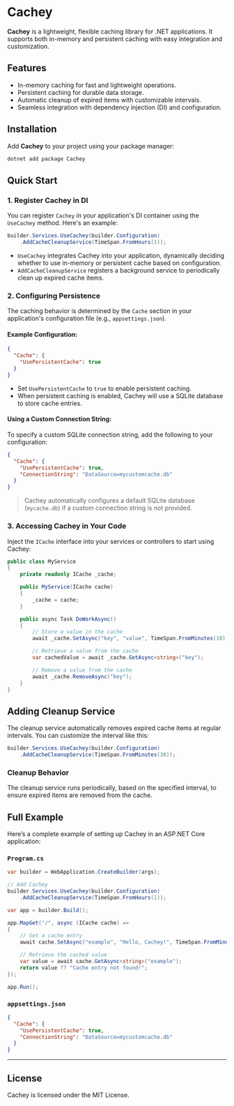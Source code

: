 
# Cachey

**Cachey** is a lightweight, flexible caching library for .NET applications. It supports both in-memory and persistent caching with easy integration and customization.

## Features

- In-memory caching for fast and lightweight operations.
- Persistent caching for durable data storage.
- Automatic cleanup of expired items with customizable intervals.
- Seamless integration with dependency injection (DI) and configuration.

## Installation

Add **Cachey** to your project using your package manager:

```bash
dotnet add package Cachey
```

## Quick Start

### 1. Register Cachey in DI

You can register `Cachey` in your application's DI container using the `UseCachey` method. Here's an example:

```csharp
builder.Services.UseCachey(builder.Configuration)
    .AddCacheCleanupService(TimeSpan.FromHours(1));
```

- `UseCachey` integrates Cachey into your application, dynamically deciding whether to use in-memory or persistent cache based on configuration.
- `AddCacheCleanupService` registers a background service to periodically clean up expired cache items.

### 2. Configuring Persistence

The caching behavior is determined by the `Cache` section in your application's configuration file (e.g., `appsettings.json`).

#### Example Configuration:

```json
{
  "Cache": {
    "UsePersistentCache": true
  }
}
```

- Set `UsePersistentCache` to `true` to enable persistent caching.
- When persistent caching is enabled, Cachey will use a SQLite database to store cache entries.

#### Using a Custom Connection String:

To specify a custom SQLite connection string, add the following to your configuration:

```json
{
  "Cache": {
    "UsePersistentCache": true,
    "ConnectionString": "DataSource=mycustomcache.db"
  }
}
```

> Cachey automatically configures a default SQLite database (`mycache.db`) if a custom connection string is not provided.

### 3. Accessing Cachey in Your Code

Inject the `ICache` interface into your services or controllers to start using Cachey:

```csharp
public class MyService
{
    private readonly ICache _cache;

    public MyService(ICache cache)
    {
        _cache = cache;
    }

    public async Task DoWorkAsync()
    {
        // Store a value in the cache
        await _cache.SetAsync("key", "value", TimeSpan.FromMinutes(10));

        // Retrieve a value from the cache
        var cachedValue = await _cache.GetAsync<string>("key");

        // Remove a value from the cache
        await _cache.RemoveAsync("key");
    }
}
```

## Adding Cleanup Service

The cleanup service automatically removes expired cache items at regular intervals. You can customize the interval like this:

```csharp
builder.Services.UseCachey(builder.Configuration)
    .AddCacheCleanupService(TimeSpan.FromMinutes(30));
```

### Cleanup Behavior

The cleanup service runs periodically, based on the specified interval, to ensure expired items are removed from the cache.

## Full Example

Here’s a complete example of setting up Cachey in an ASP.NET Core application:

### `Program.cs`

```csharp
var builder = WebApplication.CreateBuilder(args);

// Add Cachey
builder.Services.UseCachey(builder.Configuration)
    .AddCacheCleanupService(TimeSpan.FromHours(1));

var app = builder.Build();

app.MapGet("/", async (ICache cache) =>
{
    // Set a cache entry
    await cache.SetAsync("example", "Hello, Cachey!", TimeSpan.FromMinutes(5));

    // Retrieve the cached value
    var value = await cache.GetAsync<string>("example");
    return value ?? "Cache entry not found!";
});

app.Run();
```

### `appsettings.json`

```json
{
  "Cache": {
    "UsePersistentCache": true,
    "ConnectionString": "DataSource=mycustomcache.db"
  }
}
```

---

## License

Cachey is licensed under the MIT License.
